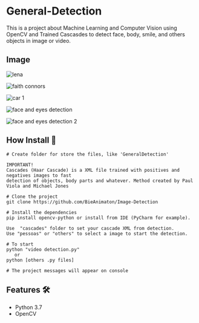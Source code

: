 # General-Detection

This is a project about Machine Learning and Computer Vision using OpenCV and
Trained Cascasdes to detect face, body, smile, and others objects in image or video.

## Image
![lena](https://user-images.githubusercontent.com/52220244/98531200-c4dcb180-225e-11eb-9d9d-61910d2367c6.JPG)

![faith connors](https://user-images.githubusercontent.com/52220244/98531296-e5a50700-225e-11eb-9ade-1ce5f6de43ed.JPG)

![car 1](https://user-images.githubusercontent.com/52220244/98531074-91018c00-225e-11eb-8e29-3e4984703569.JPG)

![face and eyes detection](https://user-images.githubusercontent.com/52220244/98531034-834c0680-225e-11eb-9678-5eaa5f85daa9.JPG)

![face and eyes detection 2](https://user-images.githubusercontent.com/52220244/98531039-847d3380-225e-11eb-9681-a630f2a77e09.JPG)

## How Install :bookmark_tabs:
```
# Create folder for store the files, like 'GeneralDetection'

IMPORTANT!
Cascades (Haar Cascade) is a XML file trained with positives and negatives images to fast
detection of objects, body parts and whatever. Method created by Paul Viola and Michael Jones

# Clone the project
git clone https://github.com/BieAnimaton/Image-Detection

# Install the dependencies
pip install opencv-python or install from IDE (PyCharm for example).

Use  "cascades" folder to set your cascade XML from detection. 
Use "pessoas" or "others" to select a image to start the detection.

# To start
python "video detection.py" 
   or
python [others .py files]

# The project messages will appear on console
```

## Features :hammer_and_wrench:
- Python 3.7
- OpenCV
